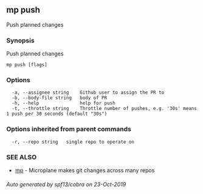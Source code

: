 ## mp push

Push planned changes

### Synopsis


Push planned changes

```
mp push [flags]
```

### Options

```
  -a, --assignee string    Github user to assign the PR to
  -b, --body-file string   body of PR
  -h, --help               help for push
  -t, --throttle string    Throttle number of pushes, e.g. '30s' means 1 push per 30 seconds (default "30s")
```

### Options inherited from parent commands

```
  -r, --repo string   single repo to operate on
```

### SEE ALSO
* [mp](mp.md)	 - Microplane makes git changes across many repos

###### Auto generated by spf13/cobra on 23-Oct-2019
